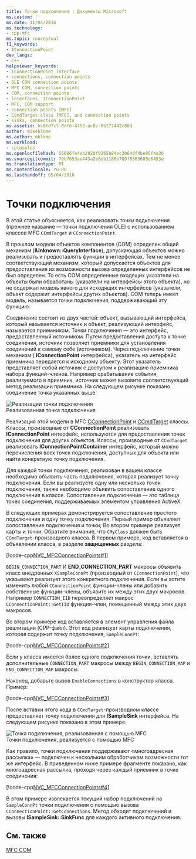 ```yaml
---
title: Точки подключения | Документы Microsoft
ms.custom: ''
ms.date: 11/04/2016
ms.technology:
- cpp-mfc
ms.topic: conceptual
f1_keywords:
- IConnectionPoint
dev_langs:
- C++
helpviewer_keywords:
- IConnectionPoint interface
- connections, connection points
- OLE COM connection points
- MFC COM, connection points
- COM, connection points
- interfaces, IConnectionPoint
- MFC, COM support
- connection points [MFC]
- CCmdTarget class [MFC], and connection points
- sinks, connection points
ms.assetid: bc9fd7c7-8df6-4752-ac8c-0b177442c88d
author: mikeblome
ms.author: mblome
ms.workload:
- cplusplus
ms.openlocfilehash: 56686fe4ea2920f9365b84ec3064df4be95f4a3b
ms.sourcegitcommit: 76b7653ae443a2b8eb1186b789f8503609d6453e
ms.translationtype: MT
ms.contentlocale: ru-RU
ms.lasthandoff: 05/04/2018
---
```

# <a name="connection-points"></a>Точки подключения
В этой статье объясняется, как реализовать точки подключения (прежнее название — точки подключения OLE) с использованием классов MFC `CCmdTarget` и `CConnectionPoint`.  
  
 В прошлом модели объектов компонентов (COM) определен общий механизм (**IUnknown::QueryInterface**), допускающая объектов можно реализовать и предоставлять функции в интерфейсах. Тем не менее соответствующий механизм, который допускается объектов для предоставления их возможности вызова определенных интерфейсов не был определен. То есть COM определенные входящих указатели на объекты были обработаны (указатели на интерфейсы этого объекта), но не содержал модель явного для исходящих интерфейсов (указатели, объект содержит интерфейсы других объектов). COM теперь имеет модель, называется точки подключения, поддерживающий эту функцию.  
  
 Соединение состоит из двух частей: объект, вызывающий интерфейса, который называется источник и объект, реализующий интерфейс, называется приемником. Точки подключения — это интерфейс, предоставленный источником. Путем предоставления доступа к точке соединения, источник позволяет приемники для установления соединений к самому себе (источником). Через подключение точки механизм ( **IConnectionPoint** интерфейса), указатель на интерфейс приемника передается к исходному объекту. Этот указатель представляет собой источник с доступом к реализацию приемника набора функций-членов. Например срабатывание события, реализуемого в приемник, источник может вызовите соответствующий метод реализации приемника. На следующем рисунке показано соединение точка указанных выше.  
  
 ![Реализации точки подключения](../mfc/media/vc37lh1.gif "vc37lh1")  
Реализованная точка подключения  
  
 Реализация этой модели в MFC [CConnectionPoint](../mfc/reference/cconnectionpoint-class.md) и [CCmdTarget](../mfc/reference/ccmdtarget-class.md) классы. Классы, производные от **CConnectionPoint** реализовать **IConnectionPoint** интерфейс, используются для предоставления точек подключения для других объектов. Классы, производные от `CCmdTarget` реализовать **IConnectionPointContainer** интерфейс, который можно перечисления всех точек подключения, доступных для объекта или найти конкретную точку подключения.  
  
 Для каждой точки подключения, реализован в вашем классе необходимо объявить часть подключения, которая реализует точку подключения. Если вы реализуете одну или несколько точек подключения, также необходимо объявить сопоставление одного подключения в классе. Сопоставление подключения — это таблица точек соединения, поддерживаемых элементом управления ActiveX.  
  
 В следующих примерах демонстрируется сопоставление простого подключения и одну точку подключения. Первый пример объявляет сопоставление подключения и точки; Во втором примере реализует карты и точки. Обратите внимание, что `CMyClass` должен быть `CCmdTarget`-производного класса. В первом примере, код вставляется в объявлении класса, в разделе **защищенных** раздела:  
  
 [!code-cpp[NVC_MFCConnectionPoints#1](../mfc/codesnippet/cpp/connection-points_1.h)]  
  
 `BEGIN_CONNECTION_PART` И **END_CONNECTION_PART** макросы объявить класс внедренных `XSampleConnPt` (производный от `CConnectionPoint`), что указывают реализует этого конкретного подключения. Если вы хотите изменить любой `CConnectionPoint` функции-члены или добавить собственные функции-члены, объявите их между этих двух макросов. Например `CONNECTION_IID` переопределяет макрос `CConnectionPoint::GetIID` функция-член, помещенный между этих двух макросов.  
  
 Во втором примере код вставляется в элемент управления файла реализации (CPP-файл). Этот код реализует карты подключения, которая содержит точку подключения, `SampleConnPt`:  
  
 [!code-cpp[NVC_MFCConnectionPoints#2](../mfc/codesnippet/cpp/connection-points_2.cpp)]  
  
 Если у класса имеется более одного подключения точки, вставлять дополнительные `CONNECTION_PART` макросы между `BEGIN_CONNECTION_MAP` и `END_CONNECTION_MAP` макросы.  
  
 Наконец, добавьте вызов `EnableConnections` в конструктор класса. Пример:  
  
 [!code-cpp[NVC_MFCConnectionPoints#3](../mfc/codesnippet/cpp/connection-points_3.cpp)]  
  
 После вставки этого кода в `CCmdTarget`-производном классе предоставляет точку подключения для **ISampleSink** интерфейса. На следующем рисунке показано в этом примере.  
  
 ![Точка подключения, реализованная с помощью MFC](../mfc/media/vc37lh2.gif "vc37lh2")  
Точки подключения, реализуется с помощью MFC  
  
 Как правило, точки подключения поддерживают «многоадресная рассылка» — подключен к нескольким обработчикам возможности тот же интерфейс. В приведенном ниже примере фрагменте показано, как многоадресная рассылка, проходя через каждый приемник в точке соединения:  
  
 [!code-cpp[NVC_MFCConnectionPoints#4](../mfc/codesnippet/cpp/connection-points_4.cpp)]  
  
 В этом примере извлекается текущий набор подключений на `SampleConnPt` точки подключения с помощью вызова `CConnectionPoint::GetConnections`. Метод обходит подключений и вызовы **ISampleSink::SinkFunc** для каждого активного подключения.  
  
## <a name="see-also"></a>См. также  
 [MFC COM](../mfc/mfc-com.md)

